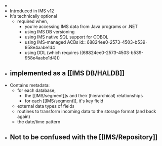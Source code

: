 -
- Introduced in IMS v12
- It's technically optional
	- required when,
		- you're accessing IMS data from Java programs or .NET
		- using IMS DB versioning
		- using IMS native SQL support for COBOL
		- using IMS-managed ACBs
		  id:: 68824ee0-2573-4503-b539-958e4aabe1d4
		- using DDL (which requires ((68824ee0-2573-4503-b539-958e4aabe1d4)))
- implemented as a [[IMS DB/HALDB]]
	-
- Contains metadata:
	- for each database,
		- the [[IMS/segment]]s and their (hierarchical) relationships
		- for each [[IMS/segment]], it's key field
	- external data types of fields
	- routines to transform incoming data to the storage format (and back again)
	- the date/time pattern
- Not to be confused with the [[IMS/Repository]]
	-